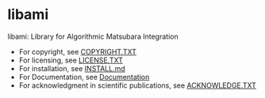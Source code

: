 # libami
libami: Library for Algorithmic Matsubara Integration

 * For copyright, see [COPYRIGHT.TXT][]
 * For licensing, see [LICENSE.TXT][]
 * For installation, see [INSTALL.md][]
 * For Documentation, see [Documentation](https://libami.readthedocs.io/en/latest/)
 * For acknowledgment in scientific publications, see [ACKNOWLEDGE.TXT][]
 

[INSTALL.md]: ./INSTALL.md
[COPYRIGHT.TXT]: ./COPYRIGHT.TXT
[LICENSE.TXT]: ./LICENSE.TXT
[ACKNOWLEDGE.TXT]: ./ACKNOWLEDGE.TXT
